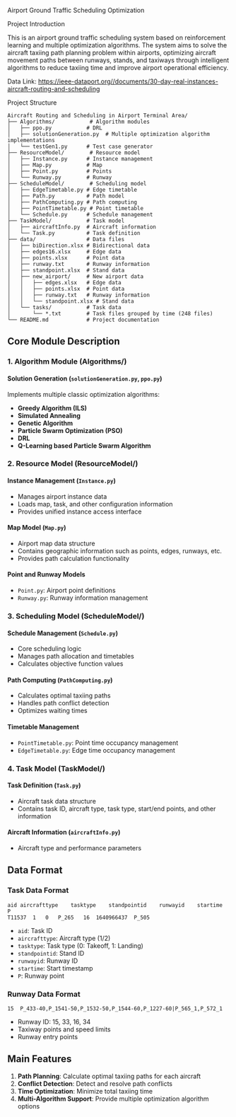 Airport Ground Traffic Scheduling Optimization

Project Introduction

This is an airport ground traffic scheduling system based on reinforcement learning and multiple optimization algorithms. The system aims to solve the aircraft taxiing path planning problem within airports, optimizing aircraft movement paths between runways, stands, and taxiways through intelligent algorithms to reduce taxiing time and improve airport operational efficiency.

Data Link: https://ieee-dataport.org//documents/30-day-real-instances-aircraft-routing-and-scheduling

Project Structure

```
Aircraft Routing and Scheduling in Airport Terminal Area/
├── Algorithms/           # Algorithm modules
│   ├── ppo.py           # DRL
│   ├── solutionGeneration.py  # Multiple optimization algorithm implementations
│   └── testGen1.py      # Test case generator
├── ResourceModel/        # Resource model
│   ├── Instance.py      # Instance management
│   ├── Map.py           # Map
│   ├── Point.py         # Points
│   └── Runway.py        # Runway
├── ScheduleModel/        # Scheduling model
│   ├── EdgeTimetable.py # Edge timetable
│   ├── Path.py          # Path model
│   ├── PathComputing.py # Path computing
│   ├── PointTimetable.py # Point timetable
│   └── Schedule.py      # Schedule management
├── TaskModel/           # Task model
│   ├── aircraftInfo.py  # Aircraft information
│   └── Task.py          # Task definition
├── data/                # Data files
│   ├── biDirection.xlsx # Bidirectional data
│   ├── edges16.xlsx     # Edge data
│   ├── points.xlsx      # Point data
│   ├── runway.txt       # Runway information
│   ├── standpoint.xlsx  # Stand data
│   ├── new_airport/     # New airport data
│   │   ├── edges.xlsx   # Edge data
│   │   ├── points.xlsx  # Point data
│   │   ├── runway.txt   # Runway information
│   │   └── standpoint.xlsx # Stand data
│   └── tasks/           # Task data
│       └── *.txt        # Task files grouped by time (248 files)
└── README.md            # Project documentation
```

## Core Module Description

### 1. Algorithm Module (Algorithms/)

#### Solution Generation (`solutionGeneration.py`, `ppo.py`)
Implements multiple classic optimization algorithms:
- **Greedy Algorithm (ILS)**
- **Simulated Annealing**
- **Genetic Algorithm**
- **Particle Swarm Optimization (PSO)**
- **DRL**
- **Q-Learning based Particle Swarm Algorithm**

### 2. Resource Model (ResourceModel/)

#### Instance Management (`Instance.py`)
- Manages airport instance data
- Loads map, task, and other configuration information
- Provides unified instance access interface

#### Map Model (`Map.py`)
- Airport map data structure
- Contains geographic information such as points, edges, runways, etc.
- Provides path calculation functionality

#### Point and Runway Models
- `Point.py`: Airport point definitions
- `Runway.py`: Runway information management

### 3. Scheduling Model (ScheduleModel/)

#### Schedule Management (`Schedule.py`)
- Core scheduling logic
- Manages path allocation and timetables
- Calculates objective function values

#### Path Computing (`PathComputing.py`)
- Calculates optimal taxiing paths
- Handles path conflict detection
- Optimizes waiting times

#### Timetable Management
- `PointTimetable.py`: Point time occupancy management
- `EdgeTimetable.py`: Edge time occupancy management

### 4. Task Model (TaskModel/)

#### Task Definition (`Task.py`)
- Aircraft task data structure
- Contains task ID, aircraft type, task type, start/end points, and other information

#### Aircraft Information (`aircraftInfo.py`)
- Aircraft type and performance parameters

## Data Format

### Task Data Format
```
aid	aircrafttype	tasktype	standpointid	runwayid	startime	P
T11537	1	0	P_265	16	1640966437	P_505
```
- `aid`: Task ID
- `aircrafttype`: Aircraft type (1/2)
- `tasktype`: Task type (0: Takeoff, 1: Landing)
- `standpointid`: Stand ID
- `runwayid`: Runway ID
- `startime`: Start timestamp
- `P`: Runway point

### Runway Data Format
```
15	P_433-40,P_1541-50,P_1532-50,P_1544-60,P_1227-60|P_565_1,P_572_1
```
- Runway ID: 15, 33, 16, 34
- Taxiway points and speed limits
- Runway entry points

## Main Features

1. **Path Planning**: Calculate optimal taxiing paths for each aircraft
2. **Conflict Detection**: Detect and resolve path conflicts
3. **Time Optimization**: Minimize total taxiing time
4. **Multi-Algorithm Support**: Provide multiple optimization algorithm options





